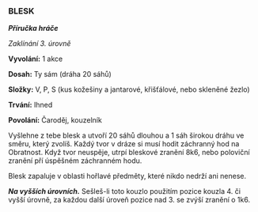 ### BLESK

***Příručka hráče***

*Zaklínání 3. úrovně*

**Vyvolání:** 1 akce

**Dosah:** Ty sám (dráha 20 sáhů)

**Složky:** V, P, S (kus kožešiny a jantarové, křišťálové, nebo skleněné žezlo)

**Trvání:** Ihned

**Povolání:** Čaroděj, kouzelník

Vyšlehne z tebe blesk a utvoří 20 sáhů dlouhou a 1 sáh širokou dráhu ve směru, který zvolíš. Každý tvor v dráze si musí hodit záchranný hod na Obratnost. Když tvor neuspěje, utrpí bleskové zranění 8k6, nebo poloviční zranění pří úspěšném záchranném hodu. 

Blesk zapaluje v oblasti hořlavé předměty, které nikdo nedrží ani nenese.

***Na vyšších úrovních.*** Sešleš-li toto kouzlo použitím pozice kouzla 4. či vyšší úrovně, za každou další úroveň pozice nad 3. se zvýší zranění o 1k6.